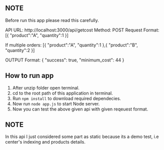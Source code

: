 ## NOTE
Before run this app please read this carefully.


API URL: http://localhost:3000/api/getcost
Method: POST
Request Format:
 [{
	"product":"A",
	"quantity":1
}]

If multiple orders:
[{
	"product":"A",
	"quantity":1
},{
	"product":"B",
	"quantity":2
}]

OUTPUT Format:
{ 
    "success": true,
    "minimum_cost": 44
}

## How to run app

1. After unzip folder open terminal.
2. cd to the root path of this application in terminal.
3. Run `npm install` to download required dependecies.
4. Now run `node app.js` to start Node server.
5. Now you can test the above given api with given reqeuest format.


## NOTE
In this api I just considered some part as static because its a demo test, i.e center's indexing and products details.
